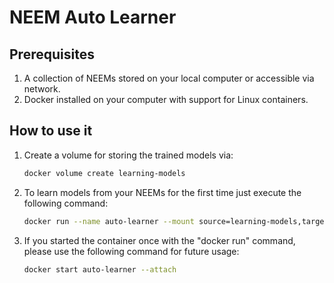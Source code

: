 # NEEM Auto Learner

## Prerequisites

1. A collection of NEEMs stored on your local computer or accessible via network.
2. Docker installed on your computer with support for Linux containers.

## How to use it
1. Create a volume for storing the trained models via: 
    ```bash
   docker volume create learning-models
   ```
2. To learn models from your NEEMs for the first time just execute the following command: 
   ```bash
   docker run --name auto-learner --mount source=learning-models,target=/app/models --mount type=bind,source=<PATH_TO_YOUR_NARRATIVES>,target=/app/narratives codeiai/auto-learner:1.0.0
   ```   
3. If you started the container once with the "docker run" command, please use the following command for future usage: 
    ```bash
    docker start auto-learner --attach
    ```    



